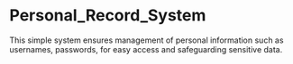 # Personal_Record_System

This simple system ensures management of personal information such as usernames, passwords, for easy access and safeguarding sensitive data.
